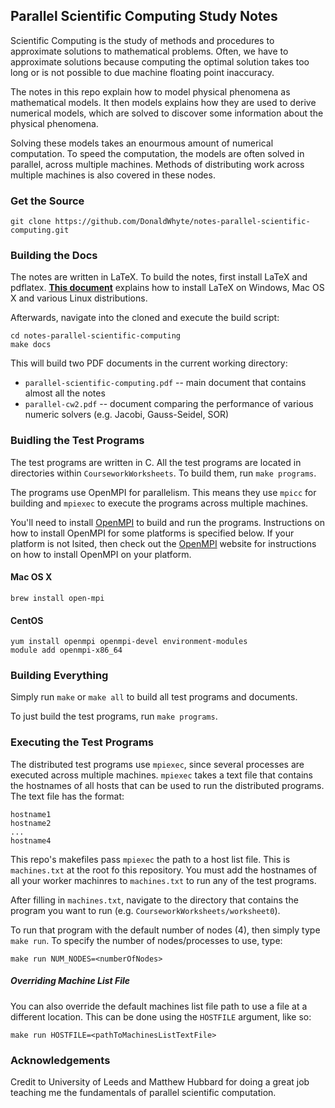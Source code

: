 ## Parallel Scientific Computing Study Notes

Scientific Computing is the study of methods and procedures to approximate
solutions to mathematical problems. Often, we have to approximate solutions
because computing the optimal solution takes too long or is not possible to
due machine floating point inaccuracy.

The notes in this repo explain how to model physical phenomena as mathematical
models. It then models explains how they are used to derive numerical models,
which are solved to discover some information about the physical phenomena.

Solving these models takes an enourmous amount of numerical computation. To
speed the computation, the models are often solved in parallel, across
multiple machines. Methods of distributing work across multiple machines is
also covered in these nodes.

### Get the Source

```
git clone https://github.com/DonaldWhyte/notes-parallel-scientific-computing.git
```

### Building the Docs

The notes are written in LaTeX. To build the notes, first install LaTeX and
pdflatex. [**This document**](https://en.wikibooks.org/wiki/LaTeX/Installation)
explains how to install LaTeX on Windows, Mac OS X and various Linux
distributions.

Afterwards, navigate into the cloned and execute the build script:

```
cd notes-parallel-scientific-computing
make docs
```

This will build two PDF documents in the current working directory:

* `parallel-scientific-computing.pdf` -- main document that contains almost all the notes
* `parallel-cw2.pdf` -- document comparing the performance of various numeric solvers (e.g. Jacobi, Gauss-Seidel, SOR)

### Buidling the Test Programs

The test programs are written in C. All the test programs are located in
directories within `CourseworkWorksheets`. To build them, run `make programs`.

The programs use OpenMPI for parallelism. This means they use `mpicc` for
building and `mpiexec` to execute the programs across multiple machines.

You'll need to install [OpenMPI](https://www.open-mpi.org/) to build and run
the programs. Instructions on how to install OpenMPI for some platforms is
specified below. If your platform is not lsited, then check out the
[OpenMPI](https://www.open-mpi.org/) website for instructions on how to
install OpenMPI on your platform.

#### Mac OS X

```
brew install open-mpi
```

#### CentOS

```
yum install openmpi openmpi-devel environment-modules
module add openmpi-x86_64
```

### Building Everything

Simply run `make` or `make all` to build all test programs and documents.

To just build the test programs, run `make programs`.

### Executing the Test Programs

The distributed test programs use `mpiexec`, since several processes are
executed across multiple machines. `mpiexec` takes a text file that contains
the hostnames of all hosts that can be used to run the distributed programs.
The text file has the format:

```
hostname1
hostname2
...
hostname4
```

This repo's makefiles pass `mpiexec` the path to a host list file. This is
`machines.txt` at the root fo this repository. You must add the hostnames of
all your worker machinres to `machines.txt` to run any of the test programs.

After filling in `machines.txt`, navigate to the directory that contains the program you want to run (e.g. `CourseworkWorksheets/worksheet0`).

To run that program with the default number of nodes (4), then simply type
`make run`. To specify the number of nodes/processes to use, type:

```
make run NUM_NODES=<numberOfNodes>
```

##### Overriding Machine List File

You can also override the default machines list file path to use a file at a
different location. This can be done using the `HOSTFILE` argument, like so:

```
make run HOSTFILE=<pathToMachinesListTextFile>
```

### Acknowledgements

Credit to University of Leeds and Matthew Hubbard for doing a great job
teaching me the fundamentals of parallel scientific computation.
